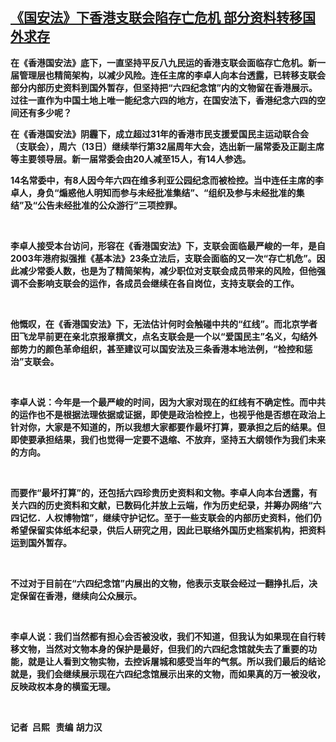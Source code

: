 <!--1608111222000-->
[《国安法》下香港支联会陷存亡危机    部分资料转移国外求存](https://www.rfa.org/mandarin/yataibaodao/gangtai/al-12162020043331.html)
------

<p><strong>在《香港国安法》底下，一直坚持平反八九民运的香港支联会面临存亡危机。新一届管理层也精简架构，以减少风险。连任主席的李卓人向本台透露，已转移支联会部分内部历史资料到国外暂存，但坚持把“六四纪念馆”内的文物留在香港展示。过往一直作为中国土地上唯一能纪念六四的地方，在国安法下，香港纪念六四的空间还有多少呢？</strong><strong> </strong></p><p><strong>在《香港国安法》阴霾下，成立超过</strong><strong>31</strong><strong>年的香港市民支援爱国民主运动联合会（支联会），周六（</strong><strong>13</strong><strong>日）继续举行第</strong><strong>32</strong><strong>届周年大会，选出新一届常委及正副主席等主要领导层。新一届常委会由</strong><strong>20</strong><strong>人减至</strong><strong>15</strong><strong>人，有</strong><strong>14</strong><strong>人参选。</strong><strong> </strong></p><p><strong>14</strong><strong>名常委中，有</strong><strong>8</strong><strong>人因今年六四在维多利亚公园纪念而被检控。当中连任主席的李卓人，身负“煽惑他人明知而参与未经批准集结”、“组织及参与未经批准的集结”及“公告未经批准的公众游行”三项控罪。</strong></p><p><strong> </strong></p><p><strong>李卓人接受本台访问，形容在《香港国安法》下，支联会面临最严峻的一年，是自</strong><strong>2003</strong><strong>年港府拟强推《基本法》</strong><strong>23</strong><strong>条立法后，支联会面临的又一次“存亡机危”。因此减少常委人数，也是为了精简架构，减少职位对支联会成员带来的风险，但他强调不会影响支联会的运作，各成员会继续在各自岗位，支持支联会的工作。</strong></p><p><strong> </strong></p><p><strong>他慨叹，在《香港国安法》下，无法估计何时会触碰中共的“红线”。而北京学者田飞龙早前更在亲北京报章撰文，点名支联会是一个以“爱国民主”名义，勾结外部势力的颜色革命组织，甚至建议可以国安法及三条香港本地法例，“检控和惩治”支联会。</strong></p><p><strong> </strong></p><p><strong>李卓人说：今年是一个最严峻的时间，因为大家对现在的红线有不确定性。而中共的运作也不是根据法理依据或证据，即使是政治检控上，也视乎他是否想在政治上针对你，大家是不知道的，所以我想大家都要作最坏打算，要承担之后的结果。但即使要承担结果，我们也觉得一定要不退缩、不放弃，坚持五大纲领作为我们未来的方向。</strong></p><p><strong> </strong></p><p><strong>而要作“最坏打算”的，还包括六四珍贵历史资料和文物。李卓人向本台透露，有关六四的历史资料和文献，已数码化并放上云端，作为历史纪录，并筹办网络“六四记忆</strong><strong>．</strong><strong>人权博物馆”，继续守护记忆。至于一些支联会的内部历史资料，他们仍希望保留实体纸本纪录，供后人研究之用，因此已联络外国历史档案机构，把资料运到国外暂存。</strong></p><p><strong> </strong></p><p><strong>不过对于目前在“六四纪念馆”内展出的文物，他表示支联会经过一翻挣扎后，决定保留在香港，继续向公众展示。</strong></p><p><strong> </strong></p><p><strong>李卓人说：我们当然都有担心会否被没收，我们不知道，但我认为如果现在自行转移文物，当然对文物本身的保护是最好，但我们的六四纪念馆就失去了重要的功能，就是让人看到文物实物，去控诉屠城和感受当年的气氛。所以我们最后的结论就是，我们会继续展示现在六四纪念馆展示出来的文物，而如果真的万一被没收，反映政权本身的横蛮无理。</strong></p><p><strong> </strong></p><p><strong>记者</strong><strong>  </strong><strong>吕熙</strong><strong>   </strong><strong>责编</strong> <strong>胡力汉</strong></p><p><strong> </strong></p><p><strong> </strong></p>
